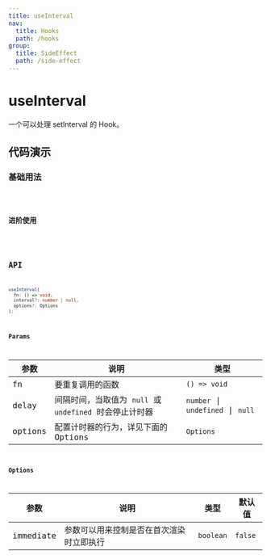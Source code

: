 ```yaml
---
title: useInterval
nav:
  title: Hooks
  path: /hooks
group:
  title: SideEffect
  path: /side-effect
---
```


# useInterval

<Tag lang="zh-CN" tags="ssr&crossPlatform"></Tag>

一个可以处理 setInterval 的 Hook。

## 代码演示

### 基础用法

<code src="./demo/demo1.tsx" />

### 进阶使用

<code src="./demo/demo2.tsx" />

## API

```typescript
useInterval(
  fn: () => void, 
  interval?: number | null, 
  options?: Options
);
```

### Params

| 参数    | 说明                                                    | 类型       |
|---------|---------------------------------------------------------|------------|
| fn      | 要重复调用的函数                                        | `() => void` |
| delay   | 间隔时间，当取值为 `null` 或 `undefined` 时会停止计时器 |   `number` \| `undefined` \| `null`    |
| options | 配置计时器的行为，详见下面的 Options                    | `Options`     |


### Options

| 参数      | 说明                                     | 类型    | 默认值 |
|-----------|------------------------------------------|---------|--------|
| immediate | 参数可以用来控制是否在首次渲染时立即执行 | `boolean` | `false`  |
